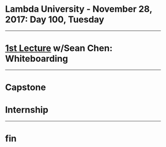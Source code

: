 # Lambda University - November 28, 2017: Day 100, Tuesday
***
# [1st Lecture](https://youtu.be/fdVxZKx49PA) w/Sean Chen: Whiteboarding
***
# Capstone
# Internship
***
# fin
